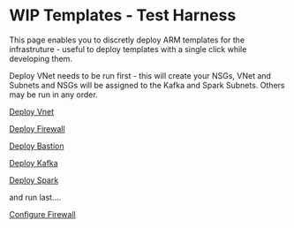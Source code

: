 # WIP Templates - Test Harness

This page enables you to discretly deploy ARM templates for the infrastruture - useful to deploy templates with a single click while developing them.

Deploy VNet needs to be run first - this will create your NSGs, VNet and Subnets and NSGs will be assigned to the Kafka and Spark Subnets.  Others may be run in any order.

[Deploy Vnet](https://portal.azure.com/#create/Microsoft.Template/uri/https%3A%2F%2Fraw.githubusercontent.com%2Fnikkh%2Fjanuary%2Fmaster%2Fcreate_vnet.json)

[Deploy Firewall](.)

[Deploy Bastion](https://portal.azure.com/#create/Microsoft.Template/uri/https%3A%2F%2Fraw.githubusercontent.com%2Fnikkh%2Fjanuary%2Fmaster%2Fcreate_bastion.json)

[Deploy Kafka](https://portal.azure.com/#create/Microsoft.Template/uri/https%3A%2F%2Fraw.githubusercontent.com%2Fnikkh%2Fjanuary%2Fmaster%2Fcreate_kafka_cluster.json)

[Deploy Spark](.)

and run last....

[Configure Firewall](.)

